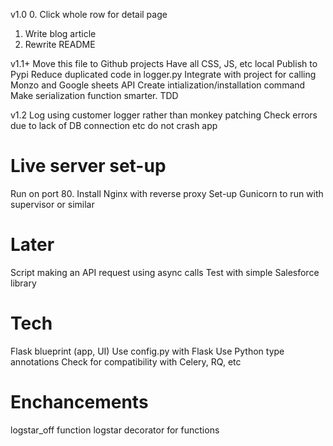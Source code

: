 v1.0
0. Click whole row for detail page
1. Write blog article
2. Rewrite README

v1.1+
Move this file to Github projects
Have all CSS, JS, etc local
Publish to Pypi
Reduce duplicated code in logger.py
Integrate with project for calling Monzo and Google sheets API
Create intialization/installation command
Make serialization function smarter. TDD

v1.2
Log using customer logger rather than monkey patching
Check errors due to lack of DB connection etc do not crash app

# Live server set-up

Run on port 80. Install Nginx with reverse proxy
Set-up Gunicorn to run with supervisor or similar

# Later

Script making an API request using async calls
Test with simple Salesforce library

# Tech

Flask blueprint (app, UI)
Use config.py with Flask
Use Python type annotations
Check for compatibility with Celery, RQ, etc

# Enchancements

logstar_off function
logstar decorator for functions